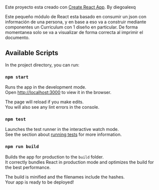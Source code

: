 Este proyecto esta creado con [Create React App](https://github.com/facebook/create-react-app). By diegoalexq


Este pequeño módulo de React esta basado en consumir un json con información de una persona, y en base a eso va a construir mediante componentes un Curriculum con 1 diseño en particular. De forma momentanea solo se va a visualizar de forma correcta al imprimir el documento.

## Available Scripts

In the project directory, you can run:

### `npm start`

Runs the app in the development mode.<br>
Open [http://localhost:3000](http://localhost:3000) to view it in the browser.

The page will reload if you make edits.<br>
You will also see any lint errors in the console.

### `npm test`

Launches the test runner in the interactive watch mode.<br>
See the section about [running tests](https://facebook.github.io/create-react-app/docs/running-tests) for more information.

### `npm run build`

Builds the app for production to the `build` folder.<br>
It correctly bundles React in production mode and optimizes the build for the best performance.

The build is minified and the filenames include the hashes.<br>
Your app is ready to be deployed!
